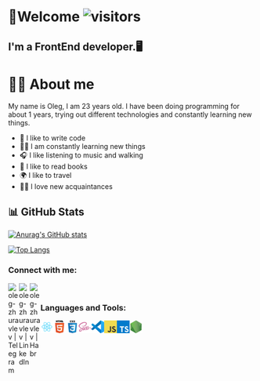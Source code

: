 # 👋Welcome  ![visitors](https://visitor-badge.laobi.icu/badge?page_id=oleg-zhuravlev.57833829)

## I'm a FrontEnd developer.🖥

# 👨‍💻 About me 
My name is Oleg, I am 23 years old. I have been doing programming for about 1 years, trying out different technologies and constantly learning new things.

- 💪 I like to write code
- 👨‍🎓 I am constantly learning new things
- 🎧 I like listening to music and walking
- 📖 I like to read books
- 🌍 I like to travel
- ✌🏻 I love new acquaintances

## 📊 GitHub Stats
[![Anurag's GitHub stats](https://github-readme-stats.vercel.app/api?username=oleg-zhuravlev&show_icons=true&theme=prussian)](https://github.com/anuraghazra/github-readme-stats)

[![Top Langs](https://github-readme-stats.vercel.app/api/top-langs/?username=oleg-zhuravlev&layout=compact&theme=prussian)](https://github.com/anuraghazra/github-readme-stats)


### Connect with me:

[<img align="left" alt="oleg-zhuravlev | Telegram" width="22px" src="https://cdn.jsdelivr.net/npm/simple-icons@v3/icons/telegram.svg" />][telegram]
[<img align="left" alt="oleg-zhuravlev | LinkedIn" width="22px" src="https://cdn.jsdelivr.net/npm/simple-icons@v3/icons/linkedin.svg" />][linkedin]
[<img align="left" alt="oleg-zhuravlev | Habr" width="22px" src="https://cdn.jsdelivr.net/npm/simple-icons@v3/icons/habr.svg" />][habr]

<br />

### Languages and Tools:

<img align="left" alt="React" width="26px" src="https://raw.githubusercontent.com/github/explore/80688e429a7d4ef2fca1e82350fe8e3517d3494d/topics/react/react.png" />
<img align="left" alt="HTML5" width="26px" src="https://raw.githubusercontent.com/github/explore/80688e429a7d4ef2fca1e82350fe8e3517d3494d/topics/html/html.png" />
<img align="left" alt="CSS3" width="26px" src="https://raw.githubusercontent.com/github/explore/80688e429a7d4ef2fca1e82350fe8e3517d3494d/topics/css/css.png" />
<img align="left" alt="Sass" width="26px" src="https://raw.githubusercontent.com/github/explore/80688e429a7d4ef2fca1e82350fe8e3517d3494d/topics/sass/sass.png" />
<img align="left" alt="Visual Studio Code" width="26px" src="https://raw.githubusercontent.com/github/explore/80688e429a7d4ef2fca1e82350fe8e3517d3494d/topics/visual-studio-code/visual-studio-code.png" />
<img align="left" alt="JavaScript" width="26px" src="https://raw.githubusercontent.com/github/explore/80688e429a7d4ef2fca1e82350fe8e3517d3494d/topics/javascript/javascript.png" />
<img align="left" alt="JavaScript" width="26px" src="https://raw.githubusercontent.com/github/explore/80688e429a7d4ef2fca1e82350fe8e3517d3494d/topics/typescript/typescript.png" />
<img align="left" alt="Node.js" width="26px" src="https://raw.githubusercontent.com/github/explore/80688e429a7d4ef2fca1e82350fe8e3517d3494d/topics/nodejs/nodejs.png" />

<br />
<br />

[telegram]: https://t.me/Oleg_Zhuravlev
[linkedin]: https://www.linkedin.com/in/oleg-zhuravlev-22a0931b8/
[habr]: https://career.habr.com/webdev-oleg
